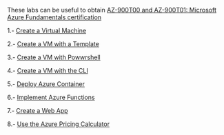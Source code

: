 These labs can be useful to obtain [AZ-900T00 and AZ-900T01: Microsoft Azure Fundamentals certification](https://learn.microsoft.com/en-us/certifications/exams/az-900/)

1.- [Create a Virtual Machine](https://github.com/ETSISI-CCforIoT/azure-fundamentals-en/blob/main/instructions/Walkthroughs/01-Create%20a%20virtual%20machine.md)

2.- [Create a VM with a Template](https://github.com/ETSISI-CCforIoT/azure-fundamentals-en/blob/main/instructions/Walkthroughs/09-Create%20a%20VM%20with%20a%20Template.md)

3.- [Create a VM with Powwrshell](https://github.com/ETSISI-CCforIoT/azure-fundamentals-en/blob/main/instructions/Walkthroughs/10-Create%20a%20VM%20with%20PowerShell.md)

4.- [Create a VM with the CLI ](https://github.com/ETSISI-CCforIoT/azure-fundamentals-en/blob/main/instructions/Walkthroughs/11-Create%20a%20VM%20with%20the%20CLI.md)

5.- [Deploy Azure Container](https://github.com/ETSISI-CCforIoT/azure-fundamentals-en/blob/main/instructions/Walkthroughs/02-Deploy%20Azure%20Container%20Instances.md)

6.- [Implement Azure Functions](https://github.com/ETSISI-CCforIoT/azure-fundamentals-en/blob/main/instructions/Walkthroughs/07-Implement%20Azure%20Functions.md)

7.- [Create a Web App](https://github.com/ETSISI-CCforIoT/azure-fundamentals-en/blob/main/instructions/Walkthroughs/08-Create%20a%20Web%20App.md)

8.- [Use the Azure Pricing Calculator](https://github.com/ETSISI-CCforIoT/azure-fundamentals-en/blob/main/instructions/Walkthroughs/19-Use%20the%20Azure%20Pricing%20Calculator.md)


